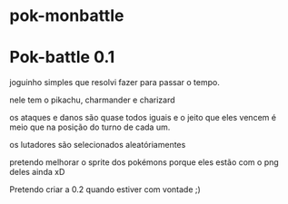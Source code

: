 # pok-monbattle

# Pok-battle 0.1

joguinho simples que resolvi fazer para passar o tempo.

nele tem o pikachu, charmander e charizard

os ataques e danos são quase todos iguais e o jeito que eles vencem é meio que na posição do turno de cada um.

os lutadores são selecionados aleatóriamentes

pretendo melhorar o sprite dos pokémons porque eles estão com o png deles ainda xD

Pretendo criar a 0.2 quando estiver com vontade ;)
